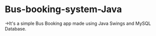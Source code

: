 # Bus-booking-system-Java

->It's a simple Bus Booking app made using Java Swings and MySQL Database.
